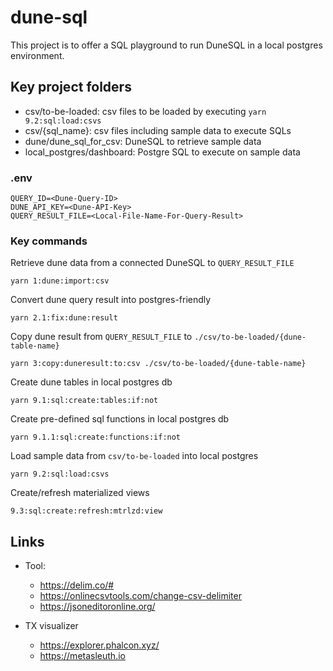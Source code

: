 # dune-sql
This project is to offer a SQL playground to run DuneSQL in a local postgres environment.

## Key project folders
- csv/to-be-loaded: csv files to be loaded by executing ```yarn 9.2:sql:load:csvs```
- csv/{sql_name}: csv files including sample data to execute SQLs
- dune/dune_sql_for_csv: DuneSQL to retrieve sample data
- local_postgres/dashboard: Postgre SQL to execute on sample data

### .env 
```
QUERY_ID=<Dune-Query-ID>
DUNE_API_KEY=<Dune-API-Key>
QUERY_RESULT_FILE=<Local-File-Name-For-Query-Result>
```

### Key commands
Retrieve dune data from a connected DuneSQL to ```QUERY_RESULT_FILE```

```shell
yarn 1:dune:import:csv
```

Convert dune query result into postgres-friendly
```shell
yarn 2.1:fix:dune:result
```

Copy dune result from ```QUERY_RESULT_FILE``` to ```./csv/to-be-loaded/{dune-table-name}```
```shell
yarn 3:copy:duneresult:to:csv ./csv/to-be-loaded/{dune-table-name}
```

Create dune tables in local postgres db
```shell
yarn 9.1:sql:create:tables:if:not
```

Create pre-defined sql functions in local postgres db
```shell
yarn 9.1.1:sql:create:functions:if:not
```

Load sample data from ```csv/to-be-loaded``` into local postgres
```shell
yarn 9.2:sql:load:csvs
```

Create/refresh materialized views
```shell
9.3:sql:create:refresh:mtrlzd:view
```


## Links
- Tool:
  - https://delim.co/#
  - https://onlinecsvtools.com/change-csv-delimiter
  - https://jsoneditoronline.org/

- TX visualizer
  - https://explorer.phalcon.xyz/
  - https://metasleuth.io

